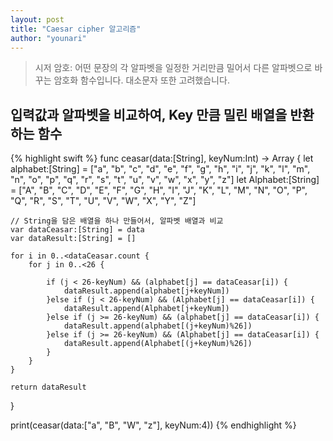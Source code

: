 ```yaml
---
layout: post
title: "Caesar cipher 알고리즘"
author: "younari"
---
```


> 시저 암호: 어떤 문장의 각 알파벳을 일정한 거리만큼 밀어서 다른 알파벳으로 바꾸는 암호화 함수입니다. 대소문자 또한 고려했습니다.

## 입력값과 알파벳을 비교하여, Key 만큼 밀린 배열을 반환하는 함수

{% highlight swift %}
func ceasar(data:[String], keyNum:Int) -> Array<String>
{
    let alphabet:[String] = ["a", "b", "c", "d", "e", "f", "g", "h", "i", "j", "k", "l", "m", "n", "o", "p", "q", "r", "s", "t", "u", "v", "w", "x", "y", "z"]
    let Alphabet:[String] = ["A", "B", "C", "D", "E", "F", "G", "H", "I", "J", "K", "L", "M", "N", "O", "P", "Q", "R", "S", "T", "U", "V", "W", "X", "Y", "Z"]

    // String을 담은 배열을 하나 만들어서, 알파벳 배열과 비교
    var dataCeasar:[String] = data
    var dataResult:[String] = []

    for i in 0..<dataCeasar.count {
        for j in 0..<26 {
            
            if (j < 26-keyNum) && (alphabet[j] == dataCeasar[i]) {
                dataResult.append(alphabet[j+keyNum])
            }else if (j < 26-keyNum) && (Alphabet[j] == dataCeasar[i]) {
                dataResult.append(Alphabet[j+keyNum])
            }else if (j >= 26-keyNum) && (alphabet[j] == dataCeasar[i]) {
                dataResult.append(alphabet[(j+keyNum)%26])
            }else if (j >= 26-keyNum) && (Alphabet[j] == dataCeasar[i]) {
                dataResult.append(Alphabet[(j+keyNum)%26])
            }
        }
    }
    
    return dataResult
}

print(ceasar(data:["a", "B", "W", "z"], keyNum:4))
{% endhighlight %}